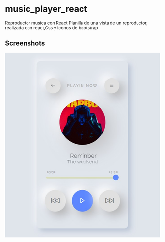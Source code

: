 # music_player_react

Reproductor musica con React
Planilla de una vista de un reproductor, realizada con react,Css y iconos de bootstrap

## Screenshots

![scrrenshot 1](./assets/images/screenshot_1.jpg)
